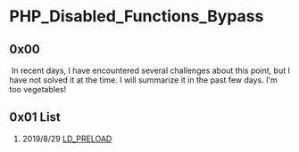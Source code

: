 # PHP_Disabled_Functions_Bypass

## 0x00 

​	In recent days, I have encountered several challenges about this  point, but I have not solved it at the time. I will summarize it in the past few days.  I'm too vegetables!



## 0x01  List



1. 2019/8/29 [LD_PRELOAD](./LD_PRELOAD)

